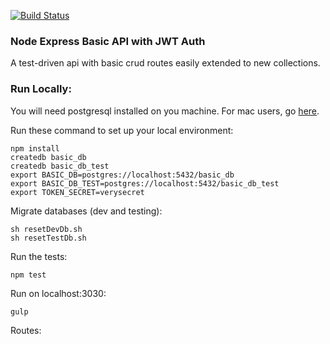 [![Build Status](https://travis-ci.org/topleft/basic-api-jwt.svg?branch=master)](https://travis-ci.org/topleft/basic-api-jwt)

### Node Express Basic API with JWT Auth

A test-driven api with basic crud routes easily extended to new collections.

### Run Locally:

You will need postgresql installed on you machine. For mac users, go [here](http://postgresapp.com/).

Run these command to set up your local environment:
```
npm install
createdb basic_db
createdb basic_db_test
export BASIC_DB=postgres://localhost:5432/basic_db
export BASIC_DB_TEST=postgres://localhost:5432/basic_db_test
export TOKEN_SECRET=verysecret
```

Migrate databases (dev and testing):

```
sh resetDevDb.sh
sh resetTestDb.sh
```

Run the tests:

```
npm test
```

Run on localhost:3030:

```
gulp
```

Routes:

```
```
